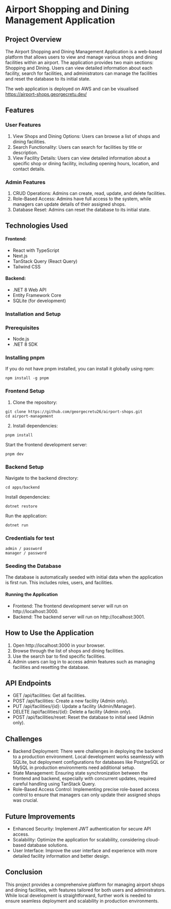 # Airport Shopping and Dining Management Application

## Project Overview

The Airport Shopping and Dining Management Application is a web-based platform that allows users to view and manage various shops and dining facilities within an airport. The application provides two main sections: Shopping and Dining. Users can view detailed information about each facility, search for facilities, and administrators can manage the facilities and reset the database to its initial state.

The web application is deployed on AWS and can be visualised https://airport-shops.georgecretu.dev/ 

## Features

### User Features

1. View Shops and Dining Options: Users can browse a list of shops and dining facilities.
2. Search Functionality: Users can search for facilities by title or description.
3. View Facility Details: Users can view detailed information about a specific shop or dining facility, including opening hours, location, and contact details.

### Admin Features

1. CRUD Operations: Admins can create, read, update, and delete facilities.
2. Role-Based Access: Admins have full access to the system, while managers can update details of their assigned shops.
3. Database Reset: Admins can reset the database to its initial state.

## Technologies Used

#### Frontend:

- React with TypeScript
- Next.js
- TanStack Query (React Query)
- Tailwind CSS

#### Backend:

- .NET 8 Web API
- Entity Framework Core
- SQLite (for development)

### Installation and Setup

### Prerequisites

- Node.js
- .NET 8 SDK

### Installing pnpm

If you do not have pnpm installed, you can install it globally using npm:

```
npm install -g pnpm
```

### Frontend Setup

1. Clone the repository:

```
git clone https://github.com/georgecretu26/airport-shops.git
cd airport-management
```

2. Install dependencies:

```
pnpm install
```

Start the frontend development server:

```
pnpm dev
```

### Backend Setup

Navigate to the backend directory:

```
cd apps/backend
```

Install dependencies:

```
dotnet restore
```

Run the application:

```
dotnet run
```

### Credentials for test
```
admin / password
manager / password
```

### Seeding the Database

The database is automatically seeded with initial data when the application is first run. This includes roles, users, and facilities.

#### Running the Application

- Frontend: The frontend development server will run on http://localhost:3000.
- Backend: The backend server will run on http://localhost:3001.

## How to Use the Application

1. Open http://localhost:3000 in your browser.
2. Browse through the list of shops and dining facilities.
3. Use the search bar to find specific facilities.
4. Admin users can log in to access admin features such as managing facilities and resetting the database.

## API Endpoints

- GET /api/facilities: Get all facilities.
- POST /api/facilities: Create a new facility (Admin only).
- PUT /api/facilities/{id}: Update a facility (Admin/Manager).
- DELETE /api/facilities/{id}: Delete a facility (Admin only).
- POST /api/facilities/reset: Reset the database to initial seed (Admin only).

## Challenges

- Backend Deployment: There were challenges in deploying the backend to a production environment. Local development works seamlessly with SQLite, but deployment configurations for databases like PostgreSQL or MySQL in production environments need additional setup.
- State Management: Ensuring state synchronization between the frontend and backend, especially with concurrent updates, required careful handling using TanStack Query.
- Role-Based Access Control: Implementing precise role-based access control to ensure that managers can only update their assigned shops was crucial.

## Future Improvements

- Enhanced Security: Implement JWT authentication for secure API access.
- Scalability: Optimize the application for scalability, considering cloud-based database solutions.
- User Interface: Improve the user interface and experience with more detailed facility information and better design.

## Conclusion

This project provides a comprehensive platform for managing airport shops and dining facilities, with features tailored for both users and administrators. While local development is straightforward, further work is needed to ensure seamless deployment and scalability in production environments.

